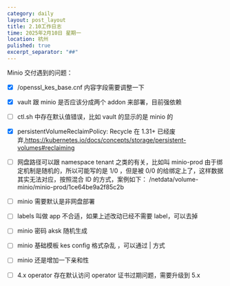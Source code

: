 ```yaml
---
category: daily
layout: post_layout
title: 2.10工作日志
time: 2025年2月10日 星期一
location: 杭州
pulished: true
excerpt_separator: "##"
---
```


Minio 交付遇到的问题：

- [x] /openssl_kes_base.cnf 内容字段需要调整一下

- [x] vault 跟 minio 是否应该分成两个 addon 来部署，目前强依赖

- [ ] ctl.sh 中存在默认值错误，比如 vault 的显示的是 minio 的
- [x] persistentVolumeReclaimPolicy: Recycle 在 1.31+ 已经废弃,https://kubernetes.io/docs/concepts/storage/persistent-volumes#reclaiming

- [ ] 网盘路径可以跟 namespace tenant 之类的有关，比如叫 minio-prod
  由于绑定机制是随机的，所以可能写的是 1/0 ，但是被 0/0 的给绑定上了，这样数据其实无法对应，按照混合 ID 的方式，案例如下：
  /netdata/volume-minio/minio-prod/1ce64be9a2f85c2b

- [ ] minio 需要默认是非网盘部署

- [ ] labels 叫做 app 不合适，如果上述改动已经不需要 label，可以去掉

- [ ] minio 密码 aksk 随机生成

- [ ] minio 基础模板 kes config 格式杂乱 ，可以通过 | 方式

- [ ] minio 还是增加一下亲和性

- [ ] 4.x operator 存在默认访问 operator 证书过期问题，需要升级到 5.x